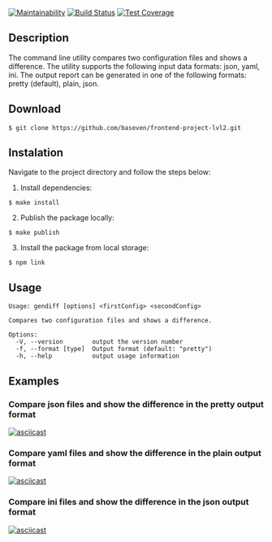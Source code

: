 [![Maintainability](https://api.codeclimate.com/v1/badges/fa53fc87039982487d68/maintainability)](https://codeclimate.com/github/baseven/frontend-project-lvl2/maintainability)
[![Build Status](https://travis-ci.org/baseven/frontend-project-lvl2.svg?branch=master)](https://travis-ci.org/baseven/frontend-project-lvl2)
[![Test Coverage](https://api.codeclimate.com/v1/badges/fa53fc87039982487d68/test_coverage)](https://codeclimate.com/github/baseven/frontend-project-lvl2/test_coverage)

## Description
The command line utility compares two configuration files and shows a difference.
The utility supports the following input data formats: json, yaml, ini.
The output report can be generated in one of the following formats: pretty (default), plain, json.

## Download

```$ git clone https://github.com/baseven/frontend-project-lvl2.git```

## Instalation

Navigate to the project directory and follow the steps below:

1. Install dependencies:

```
$ make install
```
2. Publish the package locally:

```
$ make publish
```
3. Install the package from local storage:

```
$ npm link
```
## Usage
```
Usage: gendiff [options] <firstConfig> <secondConfig>

Compares two configuration files and shows a difference.

Options:
  -V, --version        output the version number
  -f, --format [type]  Output format (default: "pretty")
  -h, --help           output usage information
```

## Examples

### Compare json files and show the difference in the pretty output format
[![asciicast](https://asciinema.org/a/t9E3s5Bv3wmIvB2ximv3WeINm.svg)](https://asciinema.org/a/t9E3s5Bv3wmIvB2ximv3WeINm)
### Compare yaml files and show the difference in the plain output format
[![asciicast](https://asciinema.org/a/0KtRtNSvuYBYme0k5Xwgksnnp.svg)](https://asciinema.org/a/0KtRtNSvuYBYme0k5Xwgksnnp)
### Compare ini files and show the difference in the json output format
[![asciicast](https://asciinema.org/a/c9jfc2Sjyx8Lo3IUSWQfODm1S.svg)](https://asciinema.org/a/c9jfc2Sjyx8Lo3IUSWQfODm1S)